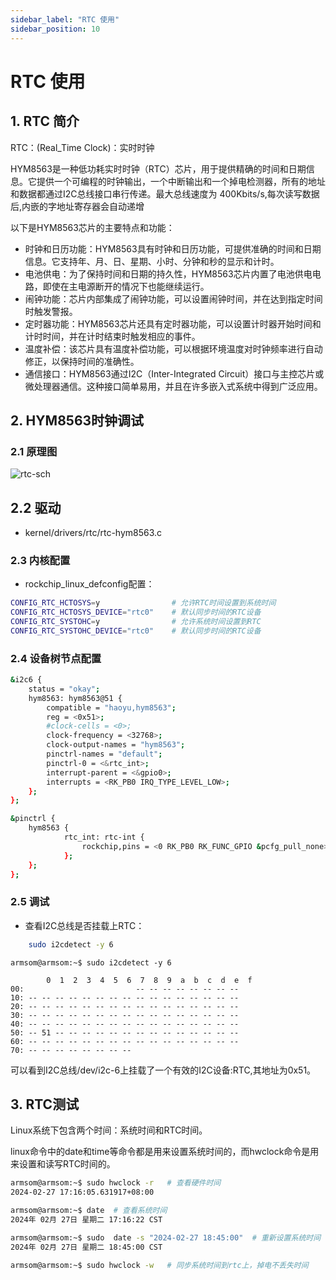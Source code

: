 ```yaml
---
sidebar_label: "RTC 使用"
sidebar_position: 10
---
```

# RTC 使用
## 1. RTC 简介
RTC：(Real_Time Clock)：实时时钟

HYM8563是一种低功耗实时时钟（RTC）芯片，用于提供精确的时间和日期信息。它提供一个可编程的时钟输出，一个中断输出和一个掉电检测器，所有的地址和数据都通过I2C总线接口串行传递。最大总线速度为 400Kbits/s,每次读写数据后,内嵌的字地址寄存器会自动递增

以下是HYM8563芯片的主要特点和功能：

 - 时钟和日历功能：HYM8563具有时钟和日历功能，可提供准确的时间和日期信息。它支持年、月、日、星期、小时、分钟和秒的显示和计时。
 - 电池供电：为了保持时间和日期的持久性，HYM8563芯片内置了电池供电电路，即使在主电源断开的情况下也能继续运行。
 - 闹钟功能：芯片内部集成了闹钟功能，可以设置闹钟时间，并在达到指定时间时触发警报。
 - 定时器功能：HYM8563芯片还具有定时器功能，可以设置计时器开始时间和计时时间，并在计时结束时触发相应的事件。
 - 温度补偿：该芯片具有温度补偿功能，可以根据环境温度对时钟频率进行自动修正，以保持时间的准确性。
 - 通信接口：HYM8563通过I2C（Inter-Integrated Circuit）接口与主控芯片或微处理器通信。这种接口简单易用，并且在许多嵌入式系统中得到广泛应用。

## 2. HYM8563时钟调试
### 2.1 原理图
![rtc-sch](/img/general-tutorial/interface-usage/rtc-sch.jpg)
## 2.2 驱动
- kernel/drivers/rtc/rtc-hym8563.c
### 2.3 内核配置

- rockchip_linux_defconfig配置：

```bash
CONFIG_RTC_HCTOSYS=y                # 允许RTC时间设置到系统时间
CONFIG_RTC_HCTOSYS_DEVICE="rtc0"    # 默认同步时间的RTC设备
CONFIG_RTC_SYSTOHC=y                # 允许系统时间设置到RTC
CONFIG_RTC_SYSTOHC_DEVICE="rtc0"    # 默认同步时间的RTC设备
```
### 2.4 设备树节点配置

```bash
&i2c6 {
	status = "okay";
	hym8563: hym8563@51 {
		compatible = "haoyu,hym8563";
		reg = <0x51>;
		#clock-cells = <0>;
		clock-frequency = <32768>;
		clock-output-names = "hym8563";
		pinctrl-names = "default";
		pinctrl-0 = <&rtc_int>;
		interrupt-parent = <&gpio0>;
		interrupts = <RK_PB0 IRQ_TYPE_LEVEL_LOW>;
	};
};

&pinctrl {
	hym8563 {
			rtc_int: rtc-int {
				rockchip,pins = <0 RK_PB0 RK_FUNC_GPIO &pcfg_pull_none>;
			};
	};
};
```

### 2.5 调试
- 查看I2C总线是否挂载上RTC：

```bash
	sudo i2cdetect -y 6
```

```
armsom@armsom:~$ sudo i2cdetect -y 6

		0  1  2  3  4  5  6  7  8  9  a  b  c  d  e  f
00:                         -- -- -- -- -- -- -- --
10: -- -- -- -- -- -- -- -- -- -- -- -- -- -- -- --
20: -- -- -- -- -- -- -- -- -- -- -- -- -- -- -- --
30: -- -- -- -- -- -- -- -- -- -- -- -- -- -- -- --
40: -- -- -- -- -- -- -- -- -- -- -- -- -- -- -- --
50: -- 51 -- -- -- -- -- -- -- -- -- -- -- -- -- --
60: -- -- -- -- -- -- -- -- -- -- -- -- -- -- -- --
70: -- -- -- -- -- -- -- --
```
可以看到I2C总线/dev/i2c-6上挂载了一个有效的I2C设备:RTC,其地址为0x51。
## 3. RTC测试
Linux系统下包含两个时间：系统时间和RTC时间。

linux命令中的date和time等命令都是用来设置系统时间的，而hwclock命令是用来设置和读写RTC时间的。

```bash
armsom@armsom:~$ sudo hwclock -r   # 查看硬件时间
2024-02-27 17:16:05.631917+08:00

armsom@armsom:~$ date  # 查看系统时间
2024年 02月 27日 星期二 17:16:22 CST

armsom@armsom:~$ sudo  date -s "2024-02-27 18:45:00"  # 重新设置系统时间
2024年 02月 27日 星期二 18:45:00 CST

armsom@armsom:~$ sudo hwclock -w   # 同步系统时间到rtc上，掉电不丢失时间

```